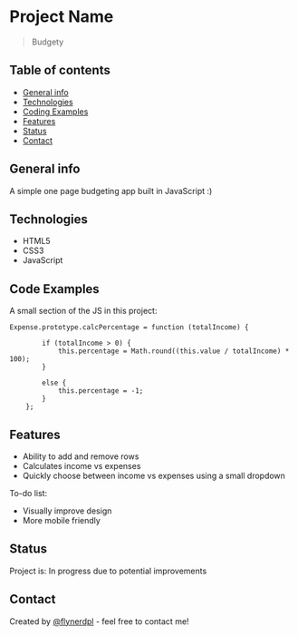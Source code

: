 # Project Name
> Budgety

## Table of contents
* [General info](#general-info)
* [Technologies](#technologies)
* [Coding Examples](#code-examples)
* [Features](#features)
* [Status](#status)
* [Contact](#contact)

## General info
A simple one page budgeting app built in JavaScript :)

## Technologies
* HTML5
* CSS3
* JavaScript

## Code Examples
A small section of the JS in this project:
```
Expense.prototype.calcPercentage = function (totalIncome) {
      
        if (totalIncome > 0) { 
            this.percentage = Math.round((this.value / totalIncome) * 100);
        }
        
        else {
            this.percentage = -1;
        }
    };
````
    

## Features

* Ability to add and remove rows
* Calculates income vs expenses
* Quickly choose between income vs expenses using a small dropdown

To-do list:
* Visually improve design
* More mobile friendly

## Status
Project is: In progress due to potential improvements


## Contact
Created by [@flynerdpl](https://www.flynerd.pl/) - feel free to contact me!
